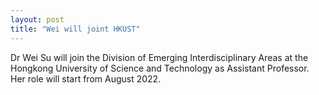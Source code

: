 ```yaml
---
layout: post
title: "Wei will joint HKUST"
---
```


Dr Wei Su will join the Division of Emerging Interdisciplinary Areas at the Hongkong University of Science and Technology as Assistant Professor. Her role will start from August 2022. 
